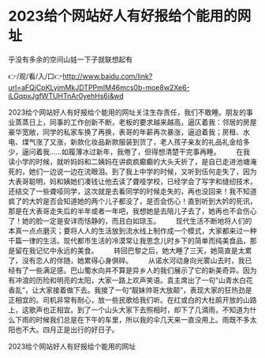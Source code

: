 # 2023给个网站好人有好报给个能用的网址
乎没有多余的空间山娃一下子就联想起有

👉/观/看/入/口👉http://www.baidu.com/link?url=aFQjCpKLyjmMkJDTPPmIM46mcs0b-moe8w2Xe6-iLGqpxJgfWTUHTnAr0yehHs6i&wd

2023给个网站好人有好报给个能用的网址关注生存责任，我们不敢睡。朋友的事业蒸蒸日上，同事的工作创新不断，老板的要求越来越高，逼仄着我：邻居的房屋豪华宽敞，同学的私家车换了再换，表哥的年薪再次暴涨，逼迫着我；房租、水电、煤气涨了又涨，新款化妆品新款服装到货了，老人孩子亲友的礼品礼金给多少，逼问着我……如履薄冰过新年，我倦了，但得想清楚干完事再睡。
　　在我读小学的时候，就听妈妈和二姨妈在讲疯疯癫癫的大头夭折了，是自已走进池塘淹死的，她们一边说一边在流眼泪。到了我上中学的时候，又听到伍何走失了，因为大表哥聪明，妈和姨她们凑钱让他去读了聋哑学校，已经学会了写字和缝纫技术，还结交了一些聋哑同学，这次就是去看同学的时候走失的，再也没回来！我不知道疯了的大妗是否会知道她的两个儿子都没了，是否会伤心！直到听到大妗的死讯，那是在大表哥走失后的半年或者一年吧，我想她是去陪儿子去了，她再也不会伤心了！她的脸一定是安详而恬静的，而且白如琼玉。
　　现代生活不断地将人们的本真一点点磨灭；要将人人的生活放到流水线上制作成一个模式，大家都来过一种千篇一律的生活。现代都市生活的冷漠常让我思念儿时乡下的简单而纯美食品，那是留在我记忆中永远的美食。
　　转回巴黎之后，她大睡了三天，她简直是太累了，没有恋人的伴随，她累得心身俱碎。
　　从诺水河动身向光雾山去时，我已经有了一些满足感。巴山蜀水向并不算是异乡人的我们展示了它的新美奇异。因为有冲浪的历险和明亮的太阳，大家一路上欢声笑语。袁主席出了一句“山青水白花香乱”，让大家接着做下去。我接了一句“靓妹帅哥大放颠”，表现大家的狂热劲是正相宜的。司机非常有耐心，放一些民歌给我们听。在红或白的大杜鹃开放的山路上，这歌声也正相宜。到了一个山头大家下去照相时，却下了几滴雨，不知道为什么下雨的时候我们总是在下午的车里，所以我的伞几天来一直没用上。雨既不多太阳也不大。四月正是出行的好日子。

2023给个网站好人有好报给个能用的网址
